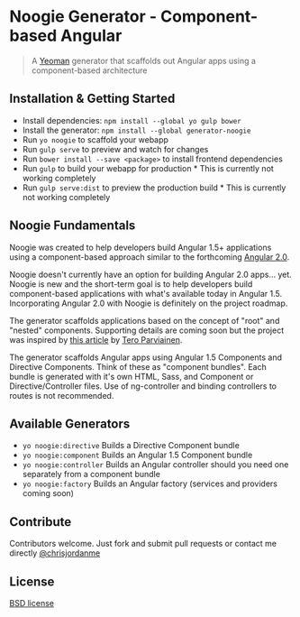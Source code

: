 # Noogie Generator - Component-based Angular

> A [Yeoman](http://yeoman.io) generator that scaffolds out Angular apps using a component-based architecture

## Installation & Getting Started

- Install dependencies: `npm install --global yo gulp bower`
- Install the generator: `npm install --global generator-noogie`
- Run `yo noogie` to scaffold your webapp
- Run `gulp serve` to preview and watch for changes
- Run `bower install --save <package>` to install frontend dependencies
- Run `gulp` to build your webapp for production * This is currently not working completely
- Run `gulp serve:dist` to preview the production build * This is currently not working completely

## Noogie Fundamentals
Noogie was created to help developers build Angular 1.5+ applications using a component-based approach similar to the forthcoming [Angular 2.0](https://angular.io/).

Noogie doesn't currently have an option for building Angular 2.0 apps... yet. Noogie is new and the short-term goal is to help developers build component-based applications with what's available today in Angular 1.5. Incorporating Angular 2.0 with Noogie is definitely on the project roadmap. 

The generator scaffolds applications based on the concept of "root" and "nested" components. Supporting details are coming soon but the project was inspired by [this article](http://teropa.info/blog/2015/10/18/refactoring-angular-apps-to-components.html) by [Tero Parviainen](https://twitter.com/teropa).

The generator scaffolds Angular apps using Angular 1.5 Components and Directive Components. Think of these as "component bundles". Each bundle is generated with it's own HTML, Sass, and Component or Directive/Controller files. Use of ng-controller and binding controllers to routes is not recommended.

## Available Generators
- `yo noogie:directive` Builds a Directive Component bundle
- `yo noogie:component` Builds an Angular 1.5 Component bundle
- `yo noogie:controller` Builds an Angular controller should you need one separately from a component bundle
- `yo noogie:factory` Builds an Angular factory (services and providers coming soon)

## Contribute
Contributors welcome. Just fork and submit pull requests or contact me directly [@chrisjordanme](http://twitter.com/chrisjordanme)

## License
[BSD license](http://opensource.org/licenses/bsd-license.php)
